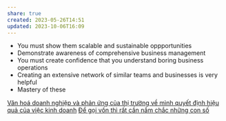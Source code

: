 ```yaml
---
share: true
created: 2023-05-26T14:51
updated: 2023-10-06T16:09
---
```

- You must show them scalable and sustainable oppportunities
- Demonstrate awareness of comprehensive business management
- You must create confidence that you  understand boring business operations
- Creating an extensive network of similar teams and businesses is very helpful
- Mastery of these

[Văn hoá doanh nghiệp và phản ứng của thị trường về mình quyết định hiệu quả của việc kinh doanh](V%C4%83n%20ho%C3%A1%20doanh%20nghi%E1%BB%87p%20v%C3%A0%20ph%E1%BA%A3n%20%E1%BB%A9ng%20c%E1%BB%A7a%20th%E1%BB%8B%20tr%C6%B0%E1%BB%9Dng%20v%E1%BB%81%20m%C3%ACnh%20quy%E1%BA%BFt%20%C4%91%E1%BB%8Bnh%20hi%E1%BB%87u%20qu%E1%BA%A3%20c%E1%BB%A7a%20vi%E1%BB%87c%20kinh%20doanh.md)
[Để gọi vốn thì rất cần nắm chắc những con số](./%C4%90%E1%BB%83%20g%E1%BB%8Di%20v%E1%BB%91n%20th%C3%AC%20r%E1%BA%A5t%20c%E1%BA%A7n%20n%E1%BA%AFm%20ch%E1%BA%AFc%20nh%E1%BB%AFng%20con%20s%E1%BB%91.md)

